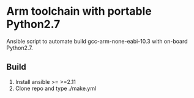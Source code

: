 # Arm toolchain with portable Python2.7

Ansible script to automate build gcc-arm-none-eabi-10.3 with on-board Python2.7.

## Build
1. Install ansible >= >=2.11
2. Clone repo and type ./make.yml
